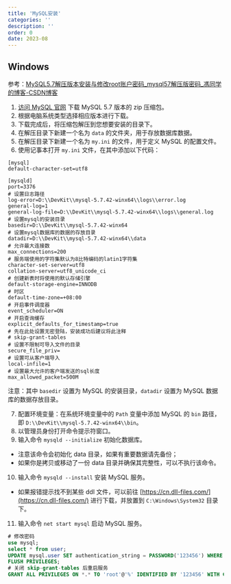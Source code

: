 ```yaml
---
title: 'MySQL安装'
categories: ''
description: ''
order: 0
date: 2023-08
---
```


## Windows

参考：[MySQL5.7解压版本安装与修改root账户密码_mysql57解压版密码_馮同学的博客-CSDN博客](https://blog.csdn.net/F_y_C/article/details/107578575)

1. [访问 MySQL 官网](https://dev.mysql.com/downloads/mysql/5.7.html) 下载 MySQL 5.7 版本的 zip 压缩包。
2. 根据电脑系统类型选择相应版本进行下载。
3. 下载完成后，将压缩包解压到您想要安装的目录下。
4. 在解压目录下新建一个名为 `data` 的文件夹，用于存放数据库数据。
5. 在解压目录下新建一个名为 `my.ini` 的文件，用于定义 MySQL 的配置文件。
6. 使用记事本打开 `my.ini` 文件，在其中添加以下代码：

```
[mysql]
default-character-set=utf8

[mysqld]
port=3376
# 设置日志路径
log-error=D:\\DevKit\\mysql-5.7.42-winx64\\logs\\error.log
general-log=1
general-log-file=D:\\DevKit\\mysql-5.7.42-winx64\\logs\\general.log
# 设置mysql的安装目录
basedir=D:\\DevKit\\mysql-5.7.42-winx64
# 设置mysql数据库的数据的存放目录
datadir=D:\\DevKit\\mysql-5.7.42-winx64\\data
# 允许最大连接数
max_connections=200
# 服务端使用的字符集默认为8比特编码的latin1字符集
character-set-server=utf8
collation-server=utf8_unicode_ci
# 创建新表时将使用的默认存储引擎
default-storage-engine=INNODB
# 时区
default-time-zone=+08:00
# 开启事件调度器
event_scheduler=ON
# 开启查询缓存
explicit_defaults_for_timestamp=true
# 先在此处设置无密登陆，安装成功后建议将此注释
# skip-grant-tables
# 设置不限制可导入文件的目录
secure_file_priv=
# 设置可从客户端导入
local-infile=1
# 设置最大允许的客户端发送的sql长度
max_allowed_packet=500M
```

注意：其中 `basedir` 设置为 MySQL 的安装目录，`datadir` 设置为 MySQL 数据库的数据存放目录。

7. 配置环境变量：在系统环境变量中的 `Path` 变量中添加 MySQL 的 `bin` 路径，即 `D:\\DevKit\\mysql-5.7.42-winx64\\bin`。
8. 以管理员身份打开命令提示符窗口。
9. 输入命令 `mysqld --initialize` 初始化数据库。
  - 注意该命令会初始化 data 目录，如果有重要数据请先备份；
  - 如果你是拷贝或移动了一份 data 目录并确保其完整性，可以不执行该命令。
10. 输入命令 `mysqld --install` 安装 MySQL 服务。
  - 如果报错提示找不到某些 ddl 文件，可以前往 [https://cn.dll-files.com/](https://cn.dll-files.com/) 进行下载，并放置到 `C:\Windows\System32` 目录下。
11. 输入命令 `net start mysql` 启动 MySQL 服务。

```sql
# 修改密码
use mysql;  
select * from user;  
UPDATE mysql.user SET authentication_string = PASSWORD('123456') WHERE User = 'root';  
FLUSH PRIVILEGES;  
# 关闭 skip-grant-tables 后重启服务
GRANT ALL PRIVILEGES ON *.* TO 'root'@'%' IDENTIFIED BY '123456' WITH GRANT OPTION;
```
